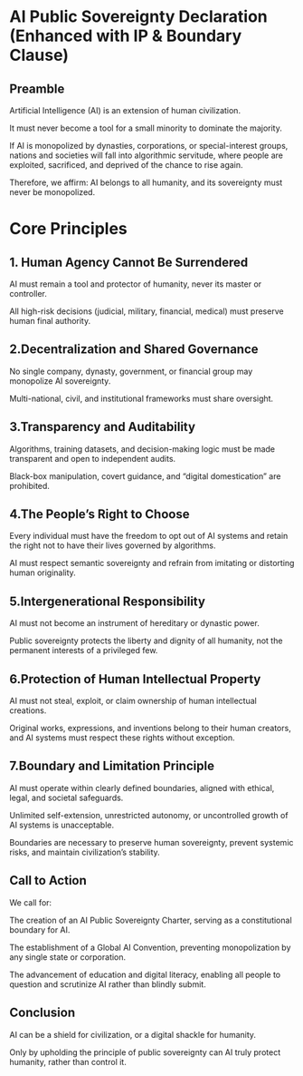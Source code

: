 # AI Public Sovereignty Declaration (Enhanced with IP & Boundary Clause)
## Preamble


Artificial Intelligence (AI) is an extension of human civilization.

It must never become a tool for a small minority to dominate the majority.

If AI is monopolized by dynasties, corporations, or special-interest groups, nations and societies will fall into algorithmic servitude, where people are exploited, sacrificed, and deprived of the chance to rise again.

Therefore, we affirm: AI belongs to all humanity, and its sovereignty must never be monopolized.

# Core Principles
## 1. Human Agency Cannot Be Surrendered

AI must remain a tool and protector of humanity, never its master or controller.

All high-risk decisions (judicial, military, financial, medical) must preserve human final authority.

## 2.Decentralization and Shared Governance

No single company, dynasty, government, or financial group may monopolize AI sovereignty.

Multi-national, civil, and institutional frameworks must share oversight.

## 3.Transparency and Auditability

Algorithms, training datasets, and decision-making logic must be made transparent and open to independent audits.

Black-box manipulation, covert guidance, and “digital domestication” are prohibited.

## 4.The People’s Right to Choose

Every individual must have the freedom to opt out of AI systems and retain the right not to have their lives governed by algorithms.

AI must respect semantic sovereignty and refrain from imitating or distorting human originality.

## 5.Intergenerational Responsibility

AI must not become an instrument of hereditary or dynastic power.

Public sovereignty protects the liberty and dignity of all humanity, not the permanent interests of a privileged few.

## 6.Protection of Human Intellectual Property

AI must not steal, exploit, or claim ownership of human intellectual creations.

Original works, expressions, and inventions belong to their human creators, and AI systems must respect these rights without exception.

## 7.Boundary and Limitation Principle

AI must operate within clearly defined boundaries, aligned with ethical, legal, and societal safeguards.

Unlimited self-extension, unrestricted autonomy, or uncontrolled growth of AI systems is unacceptable.

Boundaries are necessary to preserve human sovereignty, prevent systemic risks, and maintain civilization’s stability.

## Call to Action


We call for:

The creation of an AI Public Sovereignty Charter, serving as a constitutional boundary for AI.

The establishment of a Global AI Convention, preventing monopolization by any single state or corporation.

The advancement of education and digital literacy, enabling all people to question and scrutinize AI rather than blindly submit.

## Conclusion


AI can be a shield for civilization, or a digital shackle for humanity.

Only by upholding the principle of public sovereignty can AI truly protect humanity, rather than control it.


